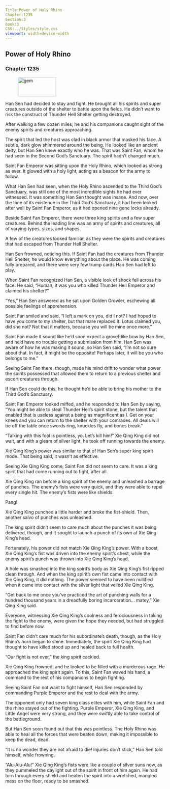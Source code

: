 ```yaml
---
Title:Power of Holy Rhino 
Chapter:1235 
Section:3 
Book:3 
CSS:../Styles/style.css 
viewport: width=device-width
---
```

  
## Power of Holy Rhino
### Chapter 1235
  
<figure>
	<img src="../Images/gem.gif" alt="gem" id="gem" width="120" height="60" />
</figure>
  

  
Han Sen had decided to stay and fight. He brought all his spirits and super creatures outside of the shelter to battle upon the fields. He didn’t want to risk the construct of Thunder Hell Shelter getting destroyed.

After walking a few dozen miles, he and his companions caught sight of the enemy spirits and creatures approaching.

The spirit that led the host was clad in black armor that masked his face. A subtle, dark glow shimmered around the being. He looked like an ancient deity, but Han Sen knew exactly who he was. That was Saint Fan, whom he had seen in the Second God’s Sanctuary. The spirit hadn’t changed much.

Saint Fan Emperor was sitting upon the Holy Rhino, which looked as strong as ever. It glowed with a holy light, acting as a beacon for the army to follow.

What Han Sen had seen, when the Holy Rhino ascended to the Third God’s Sanctuary, was still one of the most incredible sights he had ever witnessed. It was something Han Sen thought was insane. And now, over the time of its existence in the Third God’s Sanctuary, it had been looked after well by Saint Fan Emperor, as it had opened nine gene locks already.

Beside Saint Fan Emperor, there were three king spirits and a few super creatures. Behind the leading line was an army of spirits and creatures, all of varying types, sizes, and shapes.

A few of the creatures looked familiar, as they were the spirits and creatures that had escaped from Thunder Hell Shelter.

Han Sen frowned, noticing this. If Saint Fan had the creatures from Thunder Hell Shelter, he would know everything about the place. He was coming fully prepared, and there were very few trump cards Han Sen had left to play.

When Saint Fan recognized Han Sen, a visible look of shock fell across his face. He said, “Human; it was you who killed Thunder Hell Emperor and claimed his shelter?”

“Yes,” Han Sen answered as he sat upon Golden Growler, eschewing all possible feelings of apprehension.

Saint Fan smiled and said, “I left a mark on you, did I not? I had hoped to have you come to my shelter, but that mare replaced it. Lotus claimed you, did she not? Not that it matters, because you will be mine once more.”

Saint Fan made it sound like he’d soon expect a grovel-like bow by Han Sen, and he’d have no trouble getting a submission from him. Han Sen was aware of how he was making it sound, so Han Sen said, “I’m not so sure about that. In fact, it might be the opposite! Perhaps later, it will be you who belongs to me.”

Seeing Saint Fan there, though, made his mind drift to wonder what power the spirits possessed that allowed them to return to a previous shelter and escort creatures through.

If Han Sen could do this, he thought he’d be able to bring his mother to the Third God’s Sanctuary.

Saint Fan Emperor looked miffed, and he responded to Han Sen by saying, “You might be able to steal Thunder Hell’s spirit stone, but the talent that enabled that is useless against a being as magnificent as I. Get on your knees and you can return to the shelter with your comrades. All deals will be off the table once swords ring, knuckles fly, and bones break.”

“Talking with this fool is pointless, yo. Let’s kill him!” Xie Qing King did not wait, and with a gleam of silver light, he took off running towards the enemy.

Xie Qing King’s power was similar to that of Han Sen’s super king spirit mode. That being said, it wasn’t as effective.

Seeing Xie Qing King come, Saint Fan did not seem to care. It was a king spirit that had come running out to fight, after all.

Xie Qing King ran before a king spirit of the enemy and unleashed a barrage of punches. The enemy’s fists were very quick, and they were able to repel every single hit. The enemy’s fists were like shields.

Pang!

Xie Qing King punched a little harder and broke the fist-shield. Then, another salvo of punches was unleashed.

The king spirit didn’t seem to care much about the punches it was being delivered, though, and it sought to launch a punch of its own at Xie Qing King’s head.

Fortunately, his power did not match Xie Qing King’s power. With a boost, Xie Qing King’s fist was driven into the enemy spirit’s chest, while the enemy spirit’s punch was thrown into Xie Qing King’s head.

A hole was smashed into the king spirit’s body as Xie Qing King’s fist ripped clean through. And when the king spirit’s own fist came into contact with Xie Qing King, it did nothing. The power seemed to have been nullified when it came into contact with the silver light that veiled Xie Qing King.

“Get back to me once you’ve practiced the art of punching walls for a hundred thousand years in a dreadfully boring incarceration… matey,” Xie Qing King said.

Everyone, witnessing Xie Qing King’s coolness and ferociousness in taking the fight to the enemy, were given the hope they needed, but had struggled to find before now.

Saint Fan didn’t care much for his subordinate’s death, though, as the Holy Rhino’s horn began to shine. Immediately, the spirit Xie Qing King had thought to have killed stood up and healed back to full health.

“Our fight is not over,” the king spirit cackled.

Xie Qing King frowned, and he looked to be filled with a murderous rage. He approached the king spirit again. To this, Saint Fan waved his hand, a command to the rest of his companions to begin fighting.

Seeing Saint Fan not want to fight himself, Han Sen responded by commanding Purple Emperor and the rest to deal with the army.

The opponent only had seven king class elites with him, while Saint Fan and the rhino stayed out of the fighting. Purple Emperor, Xie Qing King, and Little Angel were very strong, and they were swiftly able to take control of the battleground.

But Han Sen soon found out that this was pointless. The Holy Rhino was able to heal all the forces that were beaten down, making it impossible to keep the dead, dead.

“It is no wonder they are not afraid to die! Injuries don’t stick,” Han Sen told himself, while frowning.

“Alu-Alu-Alu!” Xie Qing King’s fists were like a couple of silver suns now, as they pummeled the daylight out of the spirit in front of him again. He had torn through every shield and beaten the spirit into a wretched, mangled mess on the floor, ready to be smashed.